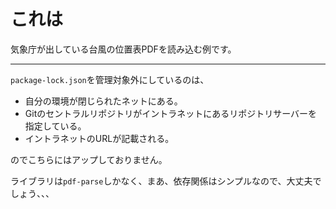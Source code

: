 # これは
気象庁が出している台風の位置表PDFを読み込む例です。
***
`package-lock.json`を管理対象外にしているのは、
- 自分の環境が閉じられたネットにある。
- Gitのセントラルリポジトリがイントラネットにあるリポジトリサーバーを指定している。
- イントラネットのURLが記載される。

のでこちらにはアップしておりません。

ライブラリは`pdf-parse`しかなく、まあ、依存関係はシンプルなので、大丈夫でしょう、、、